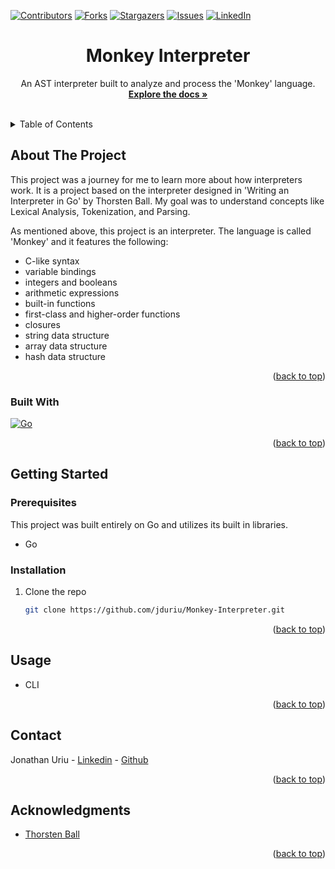 <a id="readme-top"></a>


<!-- PROJECT SHIELDS -->
[![Contributors][contributors-shield]][contributors-url]
[![Forks][forks-shield]][forks-url]
[![Stargazers][stars-shield]][stars-url]
[![Issues][issues-shield]][issues-url]
[![LinkedIn][linkedin-shield]][linkedin-url]



<!-- PROJECT LOGO -->
<div align="center">
<h1 align="center">Monkey Interpreter</h1>

  <p align="center">
    An AST interpreter built to analyze and process the 'Monkey' language.
    <br />
    <a href="https://github.com/jduriu/Monkey-Interpreter"><strong>Explore the docs »</strong></a>
    <br />
    <br />
  </p>
</div>



<!-- TABLE OF CONTENTS -->
<details>
  <summary>Table of Contents</summary>
  <ol>
    <li>
      <a href="#about-the-project">About The Project</a>
      <ul>
        <li><a href="#built-with">Built With</a></li>
      </ul>
    </li>
    <li>
      <a href="#getting-started">Getting Started</a>
      <ul>
        <li><a href="#prerequisites">Prerequisites</a></li>
        <li><a href="#installation">Installation</a></li>
      </ul>
    </li>
    <li><a href="#usage">Usage</a></li>
    <li><a href="#contact">Contact</a></li>
    <li><a href="#acknowledgments">Acknowledgments</a></li>
  </ol>
</details>



<!-- ABOUT THE PROJECT -->
## About The Project

This project was a journey for me to learn more about how interpreters work. It is a project based on the interpreter designed in 'Writing an Interpreter in Go' by Thorsten Ball. My goal was to understand concepts like Lexical Analysis, Tokenization, and Parsing.

As mentioned above, this project is an interpreter. The language is called 'Monkey' and it features the following:
  - C-like syntax
  - variable bindings
  - integers and booleans
  - arithmetic expressions
  - built-in functions
  - first-class and higher-order functions
  - closures
  - string data structure
  - array data structure
  - hash data structure

<p align="right">(<a href="#readme-top">back to top</a>)</p>



### Built With

 [![Go][Golang-shield]][Golang-url]

<p align="right">(<a href="#readme-top">back to top</a>)</p>



<!-- GETTING STARTED -->
## Getting Started

### Prerequisites

This project was built entirely on Go and utilizes its built in libraries.
* Go


### Installation

1. Clone the repo
   ```sh
   git clone https://github.com/jduriu/Monkey-Interpreter.git
   ```

<p align="right">(<a href="#readme-top">back to top</a>)</p>



<!-- USAGE EXAMPLES -->
## Usage

- CLI


<p align="right">(<a href="#readme-top">back to top</a>)</p>



<!-- CONTACT -->
## Contact

Jonathan Uriu - [Linkedin](https://www.linkedin.com/in/jonathan-uriu/) - [Github](https://github.com/jduriu/)

<p align="right">(<a href="#readme-top">back to top</a>)</p>



<!-- ACKNOWLEDGMENTS -->
## Acknowledgments

* [Thorsten Ball](https://thorstenball.com/)


<p align="right">(<a href="#readme-top">back to top</a>)</p>



<!-- MARKDOWN LINKS & IMAGES -->
<!-- https://www.markdownguide.org/basic-syntax/#reference-style-links -->
[contributors-shield]: https://img.shields.io/github/contributors/jduriu/Monkey-Interpreter.svg?style=for-the-badge
[contributors-url]: https://github.com/jduriu/Monkey-Interpreter/graphs/contributors
[forks-shield]: https://img.shields.io/github/forks/jduriu/Monkey-Interpreter.svg?style=for-the-badge
[forks-url]: https://github.com/jduriu/Monkey-Interpreter/network/members
[stars-shield]: https://img.shields.io/github/stars/jduriu/Monkey-Interpreter.svg?style=for-the-badge
[stars-url]: https://github.com/jduriu/Monkey-Interpreter/stargazers
[issues-shield]: https://img.shields.io/github/issues/jduriu/Monkey-Interpreter.svg?style=for-the-badge
[issues-url]: https://github.com/jduriu/Monkey-Interpreter/issues
[linkedin-shield]: https://img.shields.io/badge/-LinkedIn-black.svg?style=for-the-badge&logo=linkedin&colorB=555
[linkedin-url]: https://linkedin.com/in/jonathan-uriu/
<!-- [product-screenshot]: images/screenshot.png -->
[Golang-shield]: https://img.shields.io/badge/Go-00ADD8?style=for-the-badge&logo=go&logoColor=white
[Golang-url]: https://go.dev/

